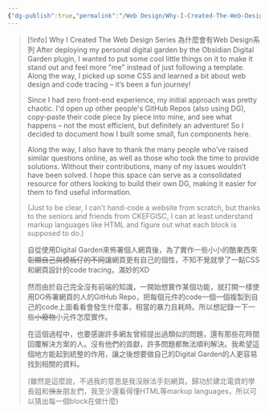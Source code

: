 ```yaml
---
{"dg-publish":true,"permalink":"/Web Design/Why-I-Created-The-Web-Design-Series/","title":"Why I Created The Web Design Series","noteIcon":"2","created":"2024-09-16T03:19:22.000+08:00","updated":"2024-09-16T10:14:21.000+08:00"}
---
```



> [!info] Why I Created The Web Design Series 為什麼會有Web Design系列
> After deploying my personal digital garden by the Obsidian Digital Garden plugin, I wanted to put some cool little things on it to make it stand out and feel more "me" instead of just following a template. Along the way, I picked up some CSS and learned a bit about web design and code tracing – it’s been a fun journey!
> 
> Since I had zero front-end experience, my initial approach was pretty chaotic. I'd open up other people's GitHub Repos (also using DG), copy-paste their code piece by piece into mine, and see what happens – not the most efficient, but definitely an adventure! So I decided to document how I built some small, fun components here.
> 
> Along the way, I also have to thank the many people who’ve raised similar questions online, as well as those who took the time to provide solutions. Without their contributions, many of my issues wouldn’t have been solved. I hope this space can serve as a consolidated resource for others looking to build their own DG, making it easier for them to find useful information.
> 
> <font color="#7f7f7f">(Just to be clear, I can’t hand-code a website from scratch, but thanks to the seniors and friends from CKEFGISC, I can at least understand markup languages like HTML and figure out what each block is supposed to do.)</font>
> 
> 自從使用Digital Garden來佈署個人網頁後，為了實作一些小小的酷東西來~~彰顯自己與模板仔的不同~~讓網頁更有自己的個性，不知不覺就學了一點CSS和網頁設計的code tracing，滿妙的XD
> 
> 然而由於自己完全沒有前端的知識，一開始想實作某個功能，就打開一樣使用DG佈署網頁的人的GitHub Repo，把每個元件的code一個一個複製到自己的code上面看看會發生什麼事，相當的暴力且耗時。所以想記錄一下一些~~小廢物~~小元件怎麼實作。
> 
> 在這個過程中，也要感謝許多網友曾經提出過類似的問題，還有那些花時間回覆解決方案的人。沒有他們的貢獻，許多問題都無法順利解決。我希望這個地方能起到統整的作用，讓之後想要做自己的Digital Garden的人更容易找到相關的資料。
> 
> <font color="#7f7f7f">(雖然是這麼說，不過我的意思是我沒辦法手刻網頁。歸功於建北電資的學長姐和~~損友~~朋友們，我至少還看得懂HTML等markup languages，所以可以猜出每一個block在做什麼)</font>
